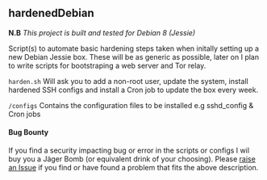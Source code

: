 ## hardenedDebian

**N.B** *This project is built and tested for Debian 8 (Jessie)*

Script(s) to automate basic hardening steps taken when initally setting up a new Debian Jessie box. These will be as generic as possible, later on I plan to write scripts for bootstraping a web server and Tor relay.  

`harden.sh` Will ask you to add a non-root user, update the system, install hardened SSH configs and install a Cron job to update the box every week.

`/configs` Contains the configuration files to be installed e.g sshd_config & Cron jobs

#### Bug Bounty

If you find a security impacting bug or error in the scripts or configs I wil buy you a Jäger Bomb (or equivalent drink of your choosing). Please [raise an Issue](https://github.com/MikeyJck/hardened-debian/issues/new) if you find or have found a problem that fits the above description.
